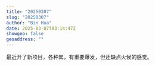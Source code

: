 ```yaml
---
title: "20250307"
slug: "20250307"
author: "Bin Hua"
date: 2025-03-07T03:14:47Z
showgeo: false
geoaddress: ""
---
```


最近开了新项目，各种累，有重要爆发，但还缺点火候的感觉。